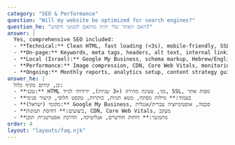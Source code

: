 ```yaml
---
category: "SEO & Performance"
question: "Will my website be optimized for search engines?"
question_he: "האם האתר שלי יהיה מותאם למנועי חיפוש?"
answer: |
  Yes, comprehensive SEO included:
  - **Technical:** Clean HTML, fast loading (<3s), mobile-friendly, SSL, sitemaps
  - **On-page:** Keywords, meta tags, headers, alt text, internal linking
  - **Local (Israel):** Google My Business, schema markup, Hebrew/English optimization
  - **Performance:** Image compression, CDN, Core Web Vitals, monitoring
  - **Ongoing:** Monthly reports, analytics setup, content strategy guidance
answer_he: |
  כן, קידום מקיף כלול:
  - **טכני:** HTML נקי, טעינה מהירה (<3 שניות), ידידותי לנייד, SSL, מפות אתר
  - **בעמוד:** מילות מפתח, מטא תגיות, כותרות, טקסט חלופי, קישור פנימי
  - **מקומי (ישראל):** Google My Business, סכמה, אופטימיזציה עברית/אנגלית
  - **ביצועים:** דחיסת תמונות, CDN, Core Web Vitals, מעקב
  - **מתמשך:** דוחות חודשיים, אנליטיקה, הדרכת אסטרטגיית תוכן
order: 4
layout: "layouts/faq.njk"
---
```

